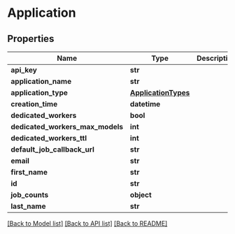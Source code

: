 # Application

## Properties
Name | Type | Description | Notes
------------ | ------------- | ------------- | -------------
**api_key** | **str** |  | [optional] 
**application_name** | **str** |  | [optional] 
**application_type** | [**ApplicationTypes**](ApplicationTypes.md) |  | 
**creation_time** | **datetime** |  | [optional] 
**dedicated_workers** | **bool** |  | [optional] 
**dedicated_workers_max_models** | **int** |  | [optional] 
**dedicated_workers_ttl** | **int** |  | [optional] 
**default_job_callback_url** | **str** |  | [optional] 
**email** | **str** |  | 
**first_name** | **str** |  | 
**id** | **str** |  | [optional] 
**job_counts** | **object** |  | [optional] 
**last_name** | **str** |  | 

[[Back to Model list]](../README.md#documentation-for-models) [[Back to API list]](../README.md#documentation-for-api-endpoints) [[Back to README]](../README.md)

